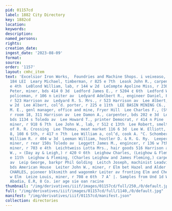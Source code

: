 ```yaml
---
pid: 01157cd
label: 1882 City Directory
key: 1882cd
location: 
keywords: 
description: 
named_persons: 
rights: 
creation_date: 
ingest_date: '2023-08-09'
format: 
source: 
order: '1157'
layout: cmhc_item
text: 'Excelsior Iron Works,  Foundries and Machine Shops. i veixeaso, m2. Prope  LEA
  184 LEI  Leary Michael, timberman, r 825 e 7th  Leask John R., carpenter, bds 815
  e 4th  LeBlond William, lab, r 144 w 2d  LeCompte Apoline Miss, r 230 w 3d  Leddy
  Peter, miner, bds 414 0 3d  Ledford James E., r 5204 ¢ 6th  Ledford William L.,
  policeman, r 106 n Leiter av  Ledyard Adelbert R., engineer Daniel, Fisher & Smith,
  r 523 Harrison av  Ledyard R. S. Mrs., r 523 Harrison av  Lee Albert, saloon 128
  w 2d  Lee Albert, col’d. porter, r 225 e 11th  LEE BASIN MINING C6., Robert Bunsen
  M. E., genl manager, office and mine, Fryer Hill  Lee Charles F., (Streeter & Lee,)
  r room 18, 311 Harrison av  Lee Damon A., carpenter, bds 202 e 3d  Lee Edward, miner,
  bds 1134 s Toledo av  Lee Howard T., printer Democrat, r 414 n Pine  Lee James,
  miner, r 918 6 7th  Lee John W., lab, r 512 ¢ 13th  Lee Robert, smelter, r Elm west
  of R. R. Crossing  Lee Thomas, meat market 116 6 3d  Lee W. Elliott, mining room
  8, 108 6 Sth, r 417 n 7th  Lee William a, col’d, cook A. "C. Schomberg, r135 w 2d  Lee
  William R. r 404 w 3d  Leeman William, hostler D. & R. G. Ry.  Leeper Charles E.,
  miner, r rear 150s Toledo av  Leggett James M., engincer, r 136 w 7th  Leibert Adolphus,
  miner, r 703 e 4th  Leichtweiss Lotta Mrs., hair goods 516 Harrison av  Leigh Amasa
  W., » (Day ay & Leigh,) r 420 © 6th  Leighow Charles, (Leighow & Fleming,) r 206
  e 11th  Leighow & Fleming, (Charles Leighow and James Fleming,) carpenters 806 Harrison
  av  Leip George, barkpr Phil Golding  Leitch Joseph, machinist Leadville Tron Works,
  bds American House  Leiter John W., miner, r Elm bet Hazel and Alder  LEITZMANN
  CHARLES, pioneer blksmith and wagonmkr Leiter av fronting Elm and Chestnut, r 316
  w Elm  Leize Louis, miner, r 708 e 6th  7 A’ |. Samples from Und 1d Work Prompth
  Abadia, E.R, 8 Co. ier age sie oan racine                '
thumbnail: "/img/derivatives/iiif/images/01157cd/full/250,/0/default.jpg"
full: "/img/derivatives/iiif/images/01157cd/full/1140,/0/default.jpg"
manifest: "/img/derivatives/iiif/01157cd/manifest.json"
collection: directories
---
```

